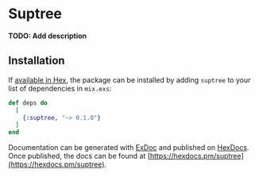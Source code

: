 # Suptree

**TODO: Add description**

## Installation

If [available in Hex](https://hex.pm/docs/publish), the package can be installed
by adding `suptree` to your list of dependencies in `mix.exs`:

```elixir
def deps do
  [
    {:suptree, "~> 0.1.0"}
  ]
end
```

Documentation can be generated with [ExDoc](https://github.com/elixir-lang/ex_doc)
and published on [HexDocs](https://hexdocs.pm). Once published, the docs can
be found at [https://hexdocs.pm/suptree](https://hexdocs.pm/suptree).

